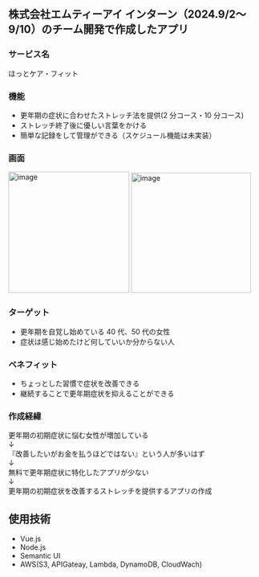 ## 株式会社エムティーアイ インターン（2024.9/2〜9/10）のチーム開発で作成したアプリ

### サービス名

ほっとケア・フィット

### 機能

- 更年期の症状に合わせたストレッチ法を提供(2 分コース・10 分コース)
- ストレッチ終了後に優しい言葉をかける
- 簡単な記録をして管理ができる（スケジュール機能は未実装）

### 画面
<img width="241" alt="image" src="https://github.com/user-attachments/assets/eb63f9dc-a55c-466f-82c4-d9f03252ccb8">
<img width="239" alt="image" src="https://github.com/user-attachments/assets/5163d21c-ae3d-487a-8d3c-ecebd12cf0c3">

### ターゲット

- 更年期を自覚し始めている 40 代、50 代の女性
- 症状は感じ始めたけど何していいか分からない人

### ベネフィット

- ちょっとした習慣で症状を改善できる
- 継続することで更年期症状を抑えることができる

### 作成経緯

更年期の初期症状に悩む女性が増加している  
          ↓  
『改善したいがお金を払うほどではない』という人が多いはず  
          ↓  
無料で更年期症状に特化したアプリが少ない  
          ↓  
更年期の初期症状を改善するストレッチを提供するアプリの作成

## 使用技術

- Vue.js
- Node.js
- Semantic UI
- AWS(S3, APIGateay, Lambda, DynamoDB, CloudWach)
